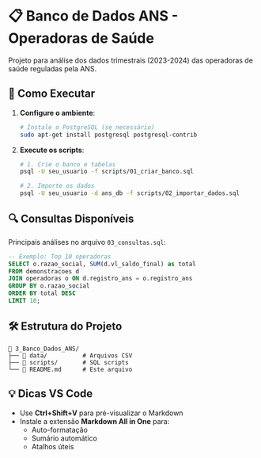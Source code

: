 # 📋 Banco de Dados ANS - Operadoras de Saúde

Projeto para análise dos dados trimestrais (2023-2024) das operadoras de saúde reguladas pela ANS.

## 🚀 Como Executar

1. **Configure o ambiente**:
   ```bash
   # Instale o PostgreSQL (se necessário)
   sudo apt-get install postgresql postgresql-contrib
   ```

2. **Execute os scripts**:
   ```bash
   # 1. Crie o banco e tabelas
   psql -U seu_usuario -f scripts/01_criar_banco.sql

   # 2. Importe os dados
   psql -U seu_usuario -d ans_db -f scripts/02_importar_dados.sql
   ```

## 🔍 Consultas Disponíveis

Principais análises no arquivo `03_consultas.sql`:
```sql
-- Exemplo: Top 10 operadoras
SELECT o.razao_social, SUM(d.vl_saldo_final) as total
FROM demonstracoes d
JOIN operadoras o ON d.registro_ans = o.registro_ans
GROUP BY o.razao_social
ORDER BY total DESC
LIMIT 10;
```

## 🛠️ Estrutura do Projeto
```
📂 3_Banco_Dados_ANS/
├── 📂 data/          # Arquivos CSV
├── 📂 scripts/       # SQL scripts
└── 📄 README.md      # Este arquivo
```

## 💡 Dicas VS Code

- Use **Ctrl+Shift+V** para pré-visualizar o Markdown
- Instale a extensão **Markdown All in One** para:
  - Auto-formatação
  - Sumário automático
  - Atalhos úteis



